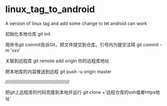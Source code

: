 # linux_tag_to_android
A version of linux tag and add some change to let android can work

初始化本地仓库
git init 

用命令git commit告诉Git，把文件提交到仓库。引号内为提交注释
git commit -m 'xxx'

关联到远程库
git remote add origin 你的远程库地址

把本地库的内容推送到远程
git push -u origin master

////////////////////////////////////////


把git上远程库的代码克隆到本地并运行
git clone +'远程仓库的ssh或者https地址'


